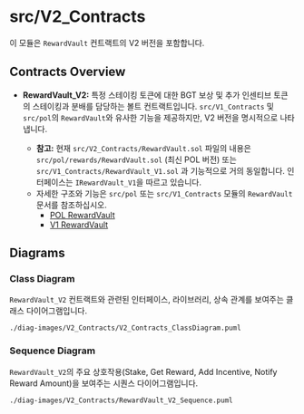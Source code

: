 # src/V2_Contracts

이 모듈은 `RewardVault` 컨트랙트의 V2 버전을 포함합니다.

## Contracts Overview

*   **RewardVault_V2:** 특정 스테이킹 토큰에 대한 BGT 보상 및 추가 인센티브 토큰의 스테이킹과 분배를 담당하는 볼트 컨트랙트입니다. `src/V1_Contracts` 및 `src/pol`의 `RewardVault`와 유사한 기능을 제공하지만, V2 버전을 명시적으로 나타냅니다.

    *   **참고:** 현재 `src/V2_Contracts/RewardVault.sol` 파일의 내용은 `src/pol/rewards/RewardVault.sol` (최신 POL 버전) 또는 `src/V1_Contracts/RewardVault_V1.sol` 과 기능적으로 거의 동일합니다. 인터페이스는 `IRewardVault_V1`을 따르고 있습니다.
    *   자세한 구조와 기능은 `src/pol` 또는 `src/V1_Contracts` 모듈의 `RewardVault` 문서를 참조하십시오.
        *   [POL RewardVault](pol.md)
        *   [V1 RewardVault](V1_Contracts.md) 

## Diagrams

### Class Diagram

`RewardVault_V2` 컨트랙트와 관련된 인터페이스, 라이브러리, 상속 관계를 보여주는 클래스 다이어그램입니다.

```plantuml
./diag-images/V2_Contracts/V2_Contracts_ClassDiagram.puml
```

### Sequence Diagram

`RewardVault_V2`의 주요 상호작용(Stake, Get Reward, Add Incentive, Notify Reward Amount)을 보여주는 시퀀스 다이어그램입니다.

```plantuml
./diag-images/V2_Contracts/RewardVault_V2_Sequence.puml
``` 